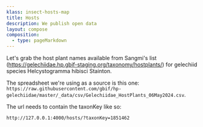```yaml
---
klass: insect-hosts-map
title: Hosts
description: We publish open data
layout: compose
composition:
  - type: pageMarkdown
---
```


Let's grab the host plant names available from Sangmi's list (https://gelechiidae.hp.gbif-staging.org/taxonomy/hostplants/) for gelechiid species <emph>Helcystogramma hibisci</emph> Stainton.

The spreadsheet we're using as a source is this one: `https://raw.githubusercontent.com/gbif/hp-gelechiidae/master/_data/csv/Gelechiidae_HostPlants_06May2024.csv`.

The url needs to contain the taxonKey like so:

```
http://127.0.0.1:4000/hosts/?taxonKey=1851462
```

<article id="insect-hosts-info"></article>
<div class="container" id="insect-hosts-map"></div>

<script>
  const datasetTemplate = dataset => `
  <h1>
    Host plants for <i>${dataset.canonicalName}</i> (${dataset.bracketAuthorship}, ${dataset.bracketYear})
  </h1>
  <p>TaxonKey=${datasetKey}</p>
  <ul id="host-plants-list">
    ${dataset.hostPlantsArray ? dataset.hostPlantsArray.map(plant => `<li><i>${plant.name}</i> - <a href="${plant.url}">See taxon profile in Catalog of Life</a></li>`).join('') : ''}
  </ul>
`;
</script>

<script src="/assets/leaflet.js"></script>
<script src="/assets/hosts.js"></script>

<!-- Next step: use GBIF search to add taxonKey values to csv -->
<!-- [ ] add hostplant taxonKeys to gbif url to fetch occurrences -->
